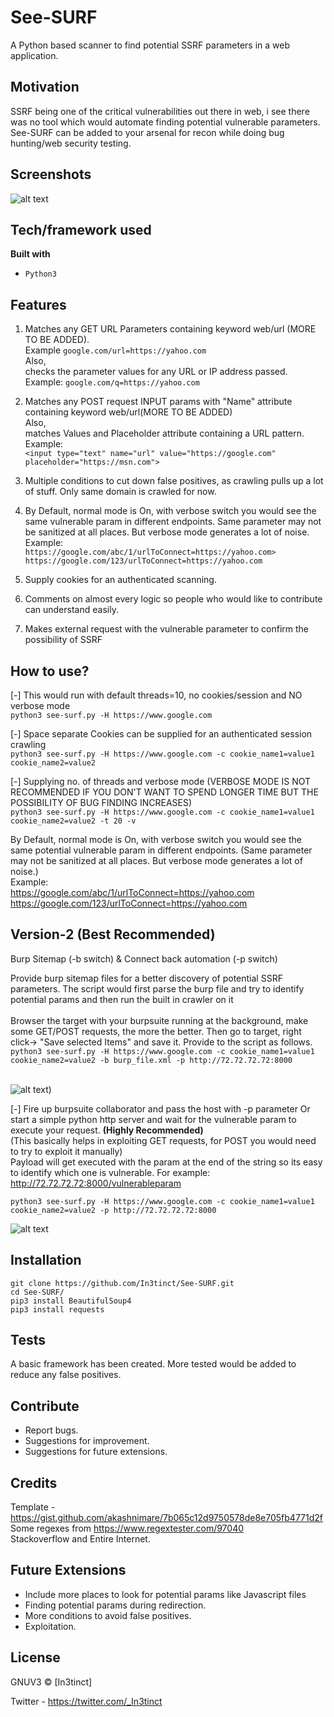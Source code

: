 # See-SURF

A Python based scanner to find potential SSRF parameters in a web application.

## Motivation
SSRF being one of the critical vulnerabilities out there in web, i see there was no tool which would automate finding potential
vulnerable parameters. See-SURF can be added to your arsenal for recon while doing bug hunting/web security testing.

 
## Screenshots
![alt text](https://user-images.githubusercontent.com/18059590/61342276-849e2800-a7fe-11e9-9f2a-7ba3835903a8.png)

## Tech/framework used
<b>Built with</b>
- `Python3`

## Features
1) Matches any GET URL Parameters containing keyword web/url (MORE TO BE ADDED). <br/>
Example `google.com/url=https://yahoo.com `
<br/>Also, <br/>
checks the parameter values for any URL or IP address passed. <br/>
Example: `google.com/q=https://yahoo.com`

2) Matches any POST request INPUT params with "Name" attribute containing keyword web/url(MORE TO BE ADDED)
<br/>Also,<br/>
matches Values and Placeholder attribute containing a URL pattern. <br/>
Example: <br/>
`<input type="text" name="url" value="https://google.com" placeholder="https://msn.com">`

3) Multiple conditions to cut down false positives, as crawling pulls up a lot of stuff. Only same domain is crawled for now.

4) By Default, normal mode is On, with verbose switch you would see the same vulnerable param in different endpoints. 
Same parameter may not be sanitized at all places. But verbose mode generates a lot of noise.
<br/>Example: <br/>
`https://google.com/abc/1/urlToConnect=https://yahoo.com> `<br/>
`https://google.com/123/urlToConnect=https://yahoo.com`

5) Supply cookies for an authenticated scanning.

6) Comments on almost every logic so people who would like to contribute can understand easily.

7) Makes external request with the vulnerable parameter to confirm the possibility of SSRF

## How to use?
[-] This would run with default threads=10, no cookies/session and NO verbose mode <br/>
`python3 see-surf.py -H https://www.google.com`


[-] Space separate Cookies can be supplied for an authenticated session crawling <br/>
`python3 see-surf.py -H https://www.google.com -c cookie_name1=value1 cookie_name2=value2`


[-] Supplying no. of threads and verbose mode (VERBOSE MODE IS NOT RECOMMENDED IF YOU DON'T WANT TO SPEND LONGER TIME BUT THE 
POSSIBILITY OF BUG FINDING INCREASES)<br/>
`python3 see-surf.py -H https://www.google.com -c cookie_name1=value1 cookie_name2=value2 -t 20 -v`

By Default, normal mode is On, with verbose switch you would see the same potential vulnerable param in different endpoints. 
(Same parameter may not be sanitized at all places. But verbose mode generates a lot of noise.)
<br/>Example: <br/>
https://google.com/abc/1/urlToConnect=https://yahoo.com <br/>
https://google.com/123/urlToConnect=https://yahoo.com

## Version-2 (Best Recommended)
Burp Sitemap (-b switch) & Connect back automation (-p switch)

Provide burp sitemap files for a better discovery of potential SSRF parameters. The script would first parse the burp file and try to identify potential params and then run the built in crawler on it <br/><br/>
Browser the target with your burpsuite running at the background, make some GET/POST requests, the more the better. Then go to target, right click-> "Save selected Items" and save it. Provide to the script as follows. <br/>
`python3 see-surf.py -H https://www.google.com -c cookie_name1=value1 cookie_name2=value2 -b burp_file.xml -p http://72.72.72.72:8000`

</br>![alt text](https://user-images.githubusercontent.com/18059590/61342249-6a644a00-a7fe-11e9-87e8-3b26305cd8b5.png))


[-] Fire up burpsuite collaborator and pass the host with -p parameter Or start a simple python http server and wait for the 
vulnerable param to execute your request. <b>(Highly Recommended)</b><br/>
(This basically helps in exploiting GET requests, for POST you would need to try to exploit it manually)<br/>
Payload will get executed with the param at the end of the string so its easy to identify which one is vulnerable.
For example: http://72.72.72.72:8000/vulnerableparam <br/>

`python3 see-surf.py -H https://www.google.com -c cookie_name1=value1 cookie_name2=value2 -p http://72.72.72.72:8000`

![alt text](https://user-images.githubusercontent.com/18059590/61342277-849e2800-a7fe-11e9-832b-7de37cb027ff.png)


## Installation
`git clone https://github.com/In3tinct/See-SURF.git`<br/>
`cd See-SURF/`<br/>
`pip3 install BeautifulSoup4`<br/>
`pip3 install requests`

## Tests
A basic framework has been created. 
More tested would be added to reduce any false positives.


## Contribute
- Report bugs.
- Suggestions for improvement.
- Suggestions for future extensions.

## Credits
Template - https://gist.github.com/akashnimare/7b065c12d9750578de8e705fb4771d2f <br/>
Some regexes from https://www.regextester.com/97040 <br/>
Stackoverflow and Entire Internet. 

## Future Extensions
- Include more places to look for potential params like Javascript files
- Finding potential params during redirection.
- More conditions to avoid false positives.
- Exploitation. 


## License
GNUV3 © [In3tinct]

Twitter - https://twitter.com/_In3tinct
